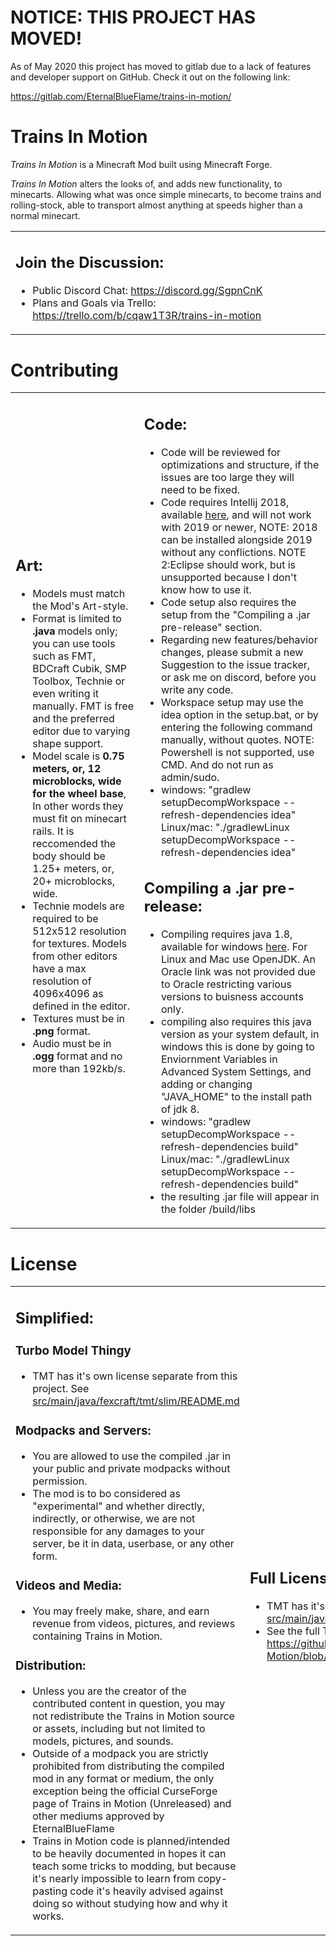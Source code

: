 <!---
T.i.M. HTML Document
Copyright and Creator: Lunar-Tales©
Date: December, 2016
-->
<meta charset="UTF-8" />

<h1>NOTICE: THIS PROJECT HAS MOVED!</h1>
<p> As of May 2020 this project has moved to gitlab due to a lack of features and developer support on GitHub. Check it out on the following link:
<p><a href="https://gitlab.com/EternalBlueFlame/trains-in-motion/">https://gitlab.com/EternalBlueFlame/trains-in-motion/</a>

<h1 >Trains In Motion</h1>
<p><i>Trains In Motion</i> is a Minecraft Mod built using Minecraft Forge.</p>
<p><i>Trains In Motion</i> alters the looks of, and adds new functionality, to minecarts. Allowing what was once simple minecarts, to become trains and rolling-stock, able to transport almost anything at speeds higher than a normal minecart.</p>

<table>
<tr>
<td>
<h2>Join the Discussion:</h2>
<ul>
<li> Public Discord Chat: <a href="https://discord.gg/SgpnCnK">https://discord.gg/SgpnCnK</a></li>
<li> Plans and Goals via Trello: <a href="https://trello.com/b/cqaw1T3R/trains-in-motion">https://trello.com/b/cqaw1T3R/trains-in-motion</a></li>
</ul>
</td>
</tr>
</table>

<h1>Contributing</h1>

<table>
<tr>
<td>
<h2>Art:</h2>
<ul>
<li> Models must match the Mod's Art-style.</li>
<li> Format is limited to <b>.java</b> models only; you can use tools such as FMT, BDCraft Cubik, SMP Toolbox, Technie or even writing it manually. FMT is free and the preferred editor due to varying shape support.</li>
<li> Model scale is <b>0.75 meters, or, 12 microblocks, wide for the wheel base</b>, In other words they must fit on minecart rails. It is reccomended the body should be 1.25+ meters, or, 20+ microblocks, wide.</li>
<li> Technie models are required to be 512x512 resolution for textures. Models from other editors have a max resolution of 4096x4096 as defined in the editor.</li>
<li> Textures must be in <b>.png</b> format.</li>
<li> Audio must be in <b>.ogg</b> format and no more than 192kb/s.</li>
</ul>
</td>
<td>
<h2>Code:</h2>
<ul>
<li> Code will be reviewed for optimizations and structure, if the issues are too large they will need to be fixed.</li>
<li> Code requires Intellij 2018, available <a href ="https://www.jetbrains.com/idea/download/other.html">here</a>, and will not work with 2019 or newer, NOTE: 2018 can be installed alongside 2019 without any conflictions. NOTE 2:Eclipse should work, but is unsupported because I don't know how to use it. </li>
<li> Code setup also requires the setup from the "Compiling a .jar pre-release" section.</li>
<li> Regarding new features/behavior changes, please submit a new Suggestion to the issue tracker, or ask me on discord, before you write any code.</li>
<li> Workspace setup may use the idea option in the setup.bat, or by entering the following command manually, without quotes. NOTE: Powershell is not supported, use CMD. And do not run as admin/sudo.</li>
<li> windows: "gradlew setupDecompWorkspace --refresh-dependencies idea" Linux/mac: "./gradlewLinux setupDecompWorkspace --refresh-dependencies idea"
</ul>
<h2> Compiling a .jar pre-release:</h2>
<ul>
<li> Compiling requires java 1.8, available for windows <a href ="https://filehippo.com/download_java_development_kit_64/86378/">here</a>. For Linux and Mac use OpenJDK. An Oracle link was not provided due to Oracle restricting various versions to buisness accounts only.</li>
<li> compiling also requires this java version as your system default, in windows this is done by going to Enviornment Variables in Advanced System Settings, and adding or changing "JAVA_HOME" to the install path of jdk 8.</li>
<li> windows: "gradlew setupDecompWorkspace --refresh-dependencies build" Linux/mac: "./gradlewLinux setupDecompWorkspace --refresh-dependencies build"</li>
<li> the resulting .jar file will appear in the folder /build/libs</li>
</ul>
</td>
</tr>
</table>

<h1>License</h1>

<table>
<td>
<h2>Simplified:</h2>
<h3>Turbo Model Thingy</h3>
<ul>
<li> TMT has it's own license separate from this project. See <a href="https://github.com/EternalBlueFlame/Trains-In-Motion/blob/master/src/main/java/fexcraft/tmt/slim/README.md">src/main/java/fexcraft/tmt/slim/README.md</a></li>
</ul>

<h3>Modpacks and Servers:</h3>
<ul>
<li> You are allowed to use the compiled .jar in your public and private modpacks without permission.</li>
<li> The mod is to bo considered as "experimental" and whether directly, indirectly, or otherwise, we are not responsible for any damages to your server, be it in data, userbase, or any other form.</li>
</ul>

<h3>Videos and Media:</h3>
<ul>
<li> You may freely make, share, and earn revenue from videos, pictures, and reviews containing Trains in Motion.</li>
</ul>
<h3>Distribution:</h3>
<ul>
<li> Unless you are the creator of the contributed content in question, you may not redistribute the Trains in Motion source or assets, including but not limited to models, pictures, and sounds.</li>
<li> Outside of a modpack you are strictly prohibited from distributing the compiled mod in any format or medium, the only exception being the official CurseForge page of Trains in Motion (Unreleased) and other mediums approved by EternalBlueFlame</li>
<li> Trains in Motion code is planned/intended to be heavily documented in hopes it can teach some tricks to modding, but because it's nearly impossible to learn from copy-pasting code it's heavily advised against doing so without studying how and why it works.</li>
</ul>
</td>
<td>
<h2>Full License:</h2>
<ul>
<li> TMT has it's own license separate from this project. See <a href="https://github.com/EternalBlueFlame/Trains-In-Motion/blob/master/src/main/java/ebf/tim/models/tmt/ModelRendererTurbo.java#L21">src/main/java/ebf/tim/models/tmt/ModelRendererTurbo.java</a></li>
<li>See the full TiM License.md here: <a href="https://github.com/EternalBlueFlame/Trains-In-Motion/blob/master/TiM-License.md">https://github.com/EternalBlueFlame/Trains-In-Motion/blob/master/TiM-License.md</a> </li>
</ul>
</td>
</table>
